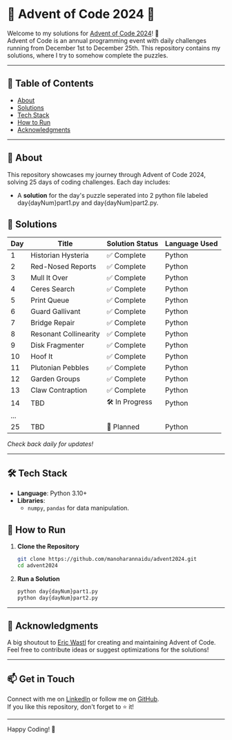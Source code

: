 # 🎄 Advent of Code 2024 🎄

Welcome to my solutions for [Advent of Code 2024](https://adventofcode.com/2024)! 🌟  
Advent of Code is an annual programming event with daily challenges running from December 1st to December 25th. This repository contains my solutions, where I try to somehow complete the puzzles.

---

## 🔗 Table of Contents

- [About](#about)  
- [Solutions](#solutions)  
- [Tech Stack](#tech-stack)  
- [How to Run](#how-to-run)  
- [Acknowledgments](#acknowledgments)

---

## 📜 About

This repository showcases my journey through Advent of Code 2024, solving 25 days of coding challenges. Each day includes:
- A **solution** for the day's puzzle seperated into 2 python file labeled day{dayNum}part1.py and day{dayNum}part2.py.

## 🌟 Solutions

| Day  | Title                       | Solution Status | Language Used  |
|------|-----------------------------|-----------------|----------------|
| 1    | Historian Hysteria                         | ✅ Complete     | Python         |
| 2    | Red-Nosed Reports                         | ✅ Complete     | Python         |
| 3    | Mull It Over                         | ✅ Complete     | Python         |
| 4    | Ceres Search                         | ✅ Complete     | Python         |
| 5    | Print Queue                         | ✅ Complete     | Python         |
| 6    | Guard Gallivant                         | ✅ Complete     | Python         |
| 7    | Bridge Repair                         | ✅ Complete     | Python         |
| 8    | Resonant Collinearity                         | ✅ Complete     | Python         |
| 9    | Disk Fragmenter                         | ✅ Complete     | Python         |
| 10    | Hoof It                         | ✅ Complete | Python         |
| 11    | Plutonian Pebbles                         | ✅ Complete | Python         |
| 12    | Garden Groups                         | ✅ Complete | Python         |
| 13    | Claw Contraption                         | ✅ Complete | Python         |
| 14    | TBD                         | 🛠️ In Progress | Python         |
| ...  |                             |                 |                |
| 25   | TBD                         | 🚧 Planned      | Python         |

*Check back daily for updates!*

---

## 🛠️ Tech Stack

- **Language**: Python 3.10+
- **Libraries**:  
  - `numpy`, `pandas` for data manipulation.

## 🚀 How to Run

1. **Clone the Repository**  
   ```bash
   git clone https://github.com/manoharannaidu/advent2024.git
   cd advent2024
   ```

2. **Run a Solution**  
  
   ```bash
   python day{dayNum}part1.py
   python day{dayNum}part2.py
   ```
---

## 🤝 Acknowledgments

A big shoutout to [Eric Wastl](https://twitter.com/ericwastl) for creating and maintaining Advent of Code.  
Feel free to contribute ideas or suggest optimizations for the solutions!

---

## 📫 Get in Touch

Connect with me on [LinkedIn](https://www.linkedin.com/in/naidumanoharan/) or follow me on [GitHub](https://github.com/manoharannaidu).  
If you like this repository, don't forget to ⭐ it!

---

Happy Coding! 🎉
